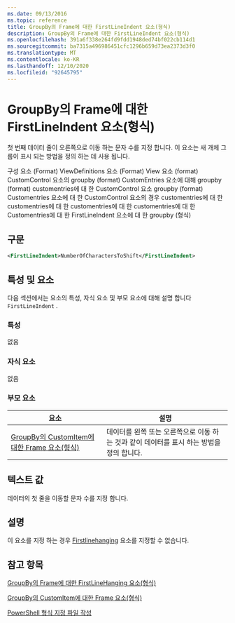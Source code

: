 ```yaml
---
ms.date: 09/13/2016
ms.topic: reference
title: GroupBy의 Frame에 대한 FirstLineIndent 요소(형식)
description: GroupBy의 Frame에 대한 FirstLineIndent 요소(형식)
ms.openlocfilehash: 391a6f338e264fd9fdd1948ded74bf022cb114d1
ms.sourcegitcommit: ba7315a496986451cfc1296b659d73ea2373d3f0
ms.translationtype: MT
ms.contentlocale: ko-KR
ms.lasthandoff: 12/10/2020
ms.locfileid: "92645795"
---
```

# <a name="firstlineindent-element-for-frame-for-groupby-format"></a>GroupBy의 Frame에 대한 FirstLineIndent 요소(형식)

첫 번째 데이터 줄이 오른쪽으로 이동 하는 문자 수를 지정 합니다. 이 요소는 새 개체 그룹이 표시 되는 방법을 정의 하는 데 사용 됩니다.

구성 요소 (Format) ViewDefinitions 요소 (Format) View 요소 (format) CustomControl 요소의 groupby (format) CustomEntries 요소에 대해 groupby (format) customentries에 대 한 CustomControl 요소 groupby (format) Customentries 요소에 대 한 CustomControl 요소의 경우 customentries에 대 한 customentries에 대 한 customentries에 대 한 customentries에 대 한 Customentries에 대 한 FirstLineIndent 요소에 대 한 groupby (형식)

## <a name="syntax"></a>구문

```xml
<FirstLineIndent>NumberOfCharactersToShift</FirstLineIndent>
```

## <a name="attributes-and-elements"></a>특성 및 요소

다음 섹션에서는 요소의 특성, 자식 요소 및 부모 요소에 대해 설명 합니다 `FirstLineIndent` .

### <a name="attributes"></a>특성

없음

### <a name="child-elements"></a>자식 요소

없음

### <a name="parent-elements"></a>부모 요소

|요소|설명|
|-------------|-----------------|
|[GroupBy의 CustomItem에 대한 Frame 요소(형식)](./frame-element-for-customitem-for-groupby-format.md)|데이터를 왼쪽 또는 오른쪽으로 이동 하는 것과 같이 데이터를 표시 하는 방법을 정의 합니다.|

## <a name="text-value"></a>텍스트 값

데이터의 첫 줄을 이동할 문자 수를 지정 합니다.

## <a name="remarks"></a>설명

이 요소를 지정 하는 경우 [Firstlinehanging](./firstlinehanging-element-for-frame-for-groupby-format.md) 요소를 지정할 수 없습니다.

## <a name="see-also"></a>참고 항목

[GroupBy의 Frame에 대한 FirstLineHanging 요소(형식)](./firstlinehanging-element-for-frame-for-groupby-format.md)

[GroupBy의 CustomItem에 대한 Frame 요소(형식)](./frame-element-for-customitem-for-groupby-format.md)

[PowerShell 형식 지정 파일 작성](./writing-a-powershell-formatting-file.md)
